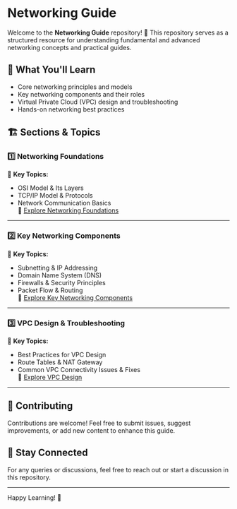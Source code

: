 # Networking Guide

Welcome to the **Networking Guide** repository! 🚀 This repository serves as a structured resource for understanding fundamental and advanced networking concepts and practical guides.

## 📌 What You'll Learn

- Core networking principles and models
- Key networking components and their roles
- Virtual Private Cloud (VPC) design and troubleshooting
- Hands-on networking best practices

## 🏗️ Sections & Topics

### 1️⃣ Networking Foundations  
📖 **Key Topics:**
- OSI Model & Its Layers
- TCP/IP Model & Protocols
- Network Communication Basics  
📂 [Explore Networking Foundations](./Networking%20Foundations/Readme.md)

---

### 2️⃣ Key Networking Components  
📖 **Key Topics:**
- Subnetting & IP Addressing
- Domain Name System (DNS)
- Firewalls & Security Principles
- Packet Flow & Routing  
📂 [Explore Key Networking Components](./Networking%20Components/README.md)

---

### 3️⃣ VPC Design & Troubleshooting  
📖 **Key Topics:**
- Best Practices for VPC Design
- Route Tables & NAT Gateway
- Common VPC Connectivity Issues & Fixes  
📂 [Explore VPC Design](./VPC_Design/README.md)

---

## 🤝 Contributing
Contributions are welcome! Feel free to submit issues, suggest improvements, or add new content to enhance this guide.

## 📩 Stay Connected
For any queries or discussions, feel free to reach out or start a discussion in this repository.

---

Happy Learning! 🎯

